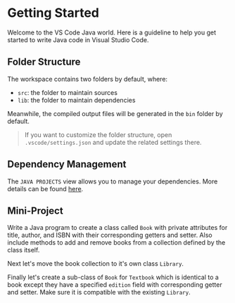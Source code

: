 # Getting Started

Welcome to the VS Code Java world. Here is a guideline to help you get started to write Java code in Visual Studio Code.

## Folder Structure

The workspace contains two folders by default, where:

- `src`: the folder to maintain sources
- `lib`: the folder to maintain dependencies

Meanwhile, the compiled output files will be generated in the `bin` folder by default.

> If you want to customize the folder structure, open `.vscode/settings.json` and update the related settings there.

## Dependency Management

The `JAVA PROJECTS` view allows you to manage your dependencies. More details can be found [here](https://github.com/microsoft/vscode-java-dependency#manage-dependencies).

## Mini-Project

Write a Java program to create a class called `Book` with private attributes for title, author, and ISBN with their corresponding getters and setter. Also include methods to add and remove books from a collection defined by the class itself.

Next let's move the book collection to it's own class `Library`.

Finally let's create a sub-class of `Book` for `Textbook` which is identical to a book except they have a specified `edition` field with corresponding getter and setter. Make sure it is compatible with the existing `Library`.
